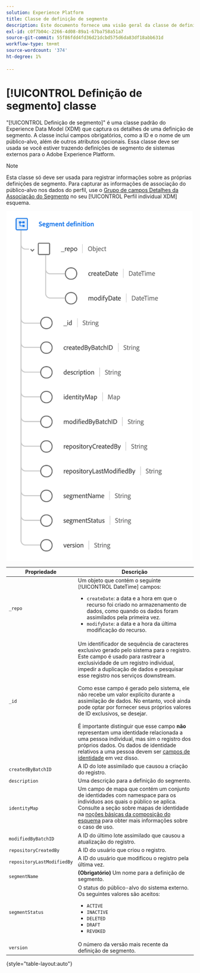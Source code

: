 ```yaml
---
solution: Experience Platform
title: Classe de definição de segmento
description: Este documento fornece uma visão geral da classe de definição de segmento no Experience Data Model (XDM).
exl-id: c0f7b04c-2266-4d08-89a1-67ba758a51a7
source-git-commit: 55f86fdd4fd36d21dcbd575d6da83df18abb631d
workflow-type: tm+mt
source-wordcount: '374'
ht-degree: 1%

---
```


# [!UICONTROL Definição de segmento] classe

&quot;[!UICONTROL Definição de segmento]&quot; é uma classe padrão do Experience Data Model (XDM) que captura os detalhes de uma definição de segmento. A classe inclui campos obrigatórios, como a ID e o nome de um público-alvo, além de outros atributos opcionais. Essa classe deve ser usada se você estiver trazendo definições de segmento de sistemas externos para o Adobe Experience Platform.

>[!NOTE]
>
>Esta classe só deve ser usada para registrar informações sobre as próprias definições de segmento. Para capturar as informações de associação do público-alvo nos dados do perfil, use o [Grupo de campos Detalhes da Associação do Segmento](../field-groups/profile/segmentation.md) no seu [!UICONTROL Perfil individual XDM] esquema.

![](../images/classes/segment-definition.png)

| Propriedade | Descrição |
| --- | --- |
| `_repo` | Um objeto que contém o seguinte [!UICONTROL DateTime] campos: <ul><li>`createDate`: a data e a hora em que o recurso foi criado no armazenamento de dados, como quando os dados foram assimilados pela primeira vez.</li><li>`modifyDate`: a data e a hora da última modificação do recurso.</li></ul> |
| `_id` | Um identificador de sequência de caracteres exclusivo gerado pelo sistema para o registro. Este campo é usado para rastrear a exclusividade de um registro individual, impedir a duplicação de dados e pesquisar esse registro nos serviços downstream.<br><br>Como esse campo é gerado pelo sistema, ele não recebe um valor explícito durante a assimilação de dados. No entanto, você ainda pode optar por fornecer seus próprios valores de ID exclusivos, se desejar.<br><br>É importante distinguir que esse campo **não** representam uma identidade relacionada a uma pessoa individual, mas sim o registro dos próprios dados. Os dados de identidade relativos a uma pessoa devem ser [campos de identidade](../schema/composition.md#identity) em vez disso. |
| `createdByBatchID` | A ID do lote assimilado que causou a criação do registro. |
| `description` | Uma descrição para a definição do segmento. |
| `identityMap` | Um campo de mapa que contém um conjunto de identidades com namespace para os indivíduos aos quais o público se aplica. Consulte a seção sobre mapas de identidade na [noções básicas da composição do esquema](../schema/composition.md#identityMap) para obter mais informações sobre o caso de uso. |
| `modifiedByBatchID` | A ID do último lote assimilado que causou a atualização do registro. |
| `repositoryCreatedBy` | A ID do usuário que criou o registro. |
| `repositoryLastModifiedBy` | A ID do usuário que modificou o registro pela última vez. |
| `segmentName` | **(Obrigatório)** Um nome para a definição de segmento. |
| `segmentStatus` | O status do público-alvo do sistema externo. Os seguintes valores são aceitos: <ul><li>`ACTIVE`</li><li>`INACTIVE`</li><li>`DELETED`</li><li>`DRAFT`</li><li>`REVOKED`</li></ul> |
| `version` | O número da versão mais recente da definição de segmento. |

{style="table-layout:auto"}
